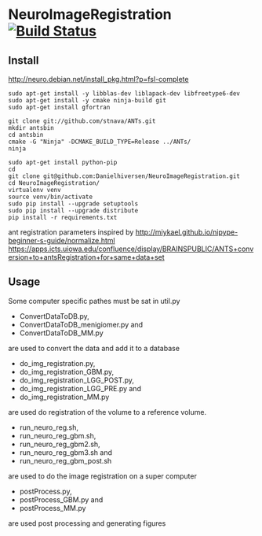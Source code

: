 # NeuroImageRegistration [![Build Status](https://travis-ci.org/Danielhiversen/NeuroImageRegistration.svg?branch=master)](https://travis-ci.org/Danielhiversen/NeuroImageRegistration)

## Install
http://neuro.debian.net/install_pkg.html?p=fsl-complete

```
sudo apt-get install -y libblas-dev liblapack-dev libfreetype6-dev
sudo apt-get install -y cmake ninja-build git
sudo apt-get install gfortran

git clone git://github.com/stnava/ANTs.git
mkdir antsbin
cd antsbin
cmake -G "Ninja" -DCMAKE_BUILD_TYPE=Release ../ANTs/
ninja

sudo apt-get install python-pip
cd
git clone git@github.com:Danielhiversen/NeuroImageRegistration.git
cd NeuroImageRegistration/
virtualenv venv
source venv/bin/activate
sudo pip install --upgrade setuptools
sudo pip install --upgrade distribute
pip install -r requirements.txt
```

ant registration parameters inspired by
http://miykael.github.io/nipype-beginner-s-guide/normalize.html
https://apps.icts.uiowa.edu/confluence/display/BRAINSPUBLIC/ANTS+conversion+to+antsRegistration+for+same+data+set


## Usage
Some computer specific pathes must be sat in util.py

- ConvertDataToDB.py, 
- ConvertDataToDB_menigiomer.py and 
- ConvertDataToDB_MM.py 

are used to convert the data and add it to a database

- do_img_registration.py,	
- do_img_registration_GBM.py, 
- do_img_registration_LGG_POST.py,	
- do_img_registration_LGG_PRE.py	and 
- do_img_registration_MM.py

are used do registration of the volume to a reference volume.


- run_neuro_reg.sh, 
- run_neuro_reg_gbm.sh, 
- run_neuro_reg_gbm2.sh, 
- run_neuro_reg_gbm3.sh and 
- run_neuro_reg_gbm_post.sh

are used to do the image registration on a super computer 

- postProcess.py,	
- postProcess_GBM.py and 
- postProcess_MM.py

are used post processing and generating figures
